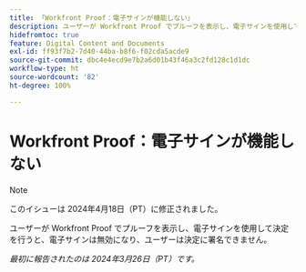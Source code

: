 ```yaml
---
title: 「Workfront Proof：電子サインが機能しない」
description: ユーザーが Workfront Proof でプルーフを表示し、電子サインを使用して決定を行うと、電子サインは無効になり、ユーザーは決定に署名できません。
hidefromtoc: true
feature: Digital Content and Documents
exl-id: ff93f7b2-7d40-44ba-b8f6-f02cda5acde9
source-git-commit: dbc4e4ecd9e7b2a6d01b43f46a3c2fd128c1d1dc
workflow-type: ht
source-wordcount: '82'
ht-degree: 100%

---
```


# Workfront Proof：電子サインが機能しない

>[!NOTE]
>
>このイシューは 2024年4月18日（PT）に修正されました。

<!--wf. wfp-->

ユーザーが Workfront Proof でプルーフを表示し、電子サインを使用して決定を行うと、電子サインは無効になり、ユーザーは決定に署名できません。

_最初に報告されたのは 2024年3月26日（PT）です。_
